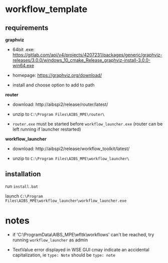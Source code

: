 # workflow_template

## requirements 

**graphviz**
    
- 64bit .exe: https://gitlab.com/api/v4/projects/4207231/packages/generic/graphviz-releases/3.0.0/windows_10_cmake_Release_graphviz-install-3.0.0-win64.exe

- homepage: https://graphviz.org/download/

- install and choose option to add to path

**router**

- download: http://aibspi2/release/router/latest/

- unzip to `C:\Program Files\AIBS_MPE\router\`

- `router.exe` must be started before `workflow_launcher.exe` (router can be left running if launcher restarted)

**workflow_launcher**

- download: http://aibspi2/release/workflow_toolkit/latest/

- unzip to `C:\Program Files\AIBS_MPE\workflow_launcher\` 

## installation 

run `install.bat` 

launch `C:\Program Files\AIBS_MPE\workflow_launcher\workflow_launcher.exe`

# notes

- if 'C:\ProgramData\AIBS_MPE\wfltk\workflows\' can't be reached, try running `workflow_launcher` as admin

- TextValue error displayed in WSE GUI cmay indicate an accidental capitalization, ie `type: Note` should be `type: note`

